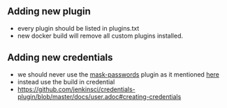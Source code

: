 ## Adding new plugin
- every plugin should be listed in plugins.txt
- new docker build will remove all custom plugins installed.

## Adding new credentials
- we should never use the [mask-passwords](https://plugins.jenkins.io/mask-passwords/) plugin as it mentioned [here](https://jenkins.io/security/advisory/2019-08-07/#SECURITY-157)
- instead use the build in credential
- https://github.com/jenkinsci/credentials-plugin/blob/master/docs/user.adoc#creating-credentials
